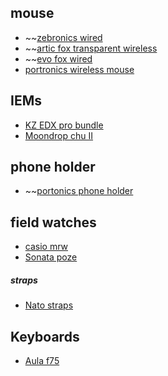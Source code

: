 ## mouse
- ~~[zebronics wired](https://www.amazon.in/ZEBRONICS-Gaming-Rainbow-Precision-Buttons/dp/B0CG13FJ5M/ref=sr_1_3?sr=8-3)
- ~~[artic fox transparent wireless](https://www.amazon.in/Arctic-Fox-Transparent-Bluetooth-Rechargeable/dp/B0CP9NSXYJ/ref=sr_1_14?sr=8-14)
- ~~[evo fox wired](https://www.amazon.in/EvoFox-Spectre-Lighting-Breathing-White/dp/B0CNQ75PC8/ref=sr_1_16?sr=8-16)
- [portronics wireless mouse](https://www.amazon.in/Portronics-Wireless-Bluetooth-Connectivity-Rechargeable/dp/B0BG8LZNYL?crid=45LYL8G7RP9T&dib=eyJ2IjoiMSJ9.9QZp3CLXta-C6BmopFOujpJldyefGRbRht8HF-9pk9ntYQkxNjBfAItd2lRDUr66pCViiBhrFgklCsHqw3-_MwtqJTgXpFmCr3rJQy_BObHBwWAjMFX364w0HE7oS-LpRmG8f8apUjJLCOCy1J8XXLmXzABbj3ikxzoVQzoXa_-uZEJ6c8-6imtjiMnOCYaP4LDAsj7T3Y_TGT7iwU-azxLjMMFbzn_eNp78wXcabiY.FPQWlv5XaEQvoUuS_BP5a3uyRezvFDCk4OuAbjDNHic&dib_tag=se&keywords=portronics+toad+one&nsdOptOutParam=true&qid=1736087795&sprefix=portonics+to,aps,605&sr=8-3)

## IEMs
- [KZ EDX pro bundle](https://www.headphonezone.in/products/kz-edx-pro-headphone-zone-x-ddhifi-hi-res-dac)
- [Moondrop chu II](https://www.headphonezone.in/products/moondrop-chu-ii-headphone-zone-x-ddhifi-hi-res-dac)

## phone holder
- ~~[portonics phone holder](https://www.amazon.in/Portronics-Holder-Rotation-Suction-Shockproof/dp/B07N7H1PPY?crid=95HBC4UOGL61&dib=eyJ2IjoiMSJ9.QXNdR8o65Yp0dGhQ8_BCP6Z05kcqwgNDbftcyubLBbZg6eSo6fPEVM6B8UK7EBZsgnyY6_ofW2y2hY17R23UEst1jcCc4Wq9rLws67NJdNS8oZ5pmYZwXfu9cmWCy5yFXdDImxnLcTg3yoUeSAizPuFdbXduTugjRT-j_JtJLx6_3tTmkl8MVOt_RRAyxFtHGj5AsPNZuXKy1-gGndcAgOXYmc6YS4LAUwsxgZUGJzg.0eAx7KhPxiC_tCewx3s60nsZoGZ0gnZdi24GuExs9gY&dib_tag=se&keywords=portronics+phone+holder+car&nsdOptOutParam=true&qid=1736088844&sprefix=portonics+pho,aps,254&sr=8-4&th=1)

## field watches
- [casio mrw](https://www.casio.com/in/watches/casio/product.MRW-200H-1BV/)
- [Sonata poze](https://www.sonatawatches.in/product/sonata-poze-quartz-analog-black-dial-watch-for-men-with-brown-colour-pu-leather-strap-sp70011nl01w.html?lang=en_IN&plp=true)
##### straps
- [Nato straps](https://watchtopia.in/products/nato-strap-18mm)

## Keyboards
- [Aula f75](https://meckeys.com:8443/shop/keyboard/75-keyboard/aula-f75-wireless/)
